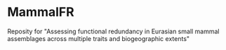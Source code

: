 # MammalFR
Reposity for "Assessing functional redundancy in Eurasian small mammal assemblages across multiple traits and biogeographic extents"
